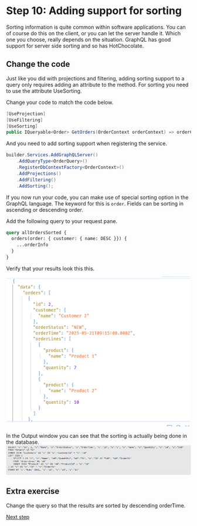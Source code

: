 # Step 10: Adding support for sorting

Sorting information is quite common within software applications. You can of course do this on the client, or you can let the server handle it. Which one you choose, really depends on the situation. GraphQL has good support for server side sorting and so has HotChocolate.

## Change the code

Just like you did with projections and filtering, adding sorting support to a query only requires adding an attribute to the method. For sorting you need to use the attribute UseSorting.

Change your code to match the code below.
```csharp
[UseProjection]
[UseFiltering]
[UseSorting]
public IQueryable<Order> GetOrders(OrderContext orderContext) => orderContext.Orders;
```

And you need to add sorting support when registering the service.

```csharp
builder.Services.AddGraphQLServer()
    .AddQueryType<OrderQuery>()
    .RegisterDbContextFactory<OrderContext>()
    .AddProjections()
    .AddFiltering()
    .AddSorting();
```

If you now run your code, you can make use of special sorting option in the GraphQL language. The keyword for this is `order`. Fields can be sorting in ascending or descending order.

Add the following query to your request pane.

```graphql
query allOrdersSorted {
  orders(order: { customer: { name: DESC }}) {
    ...orderInfo
  }
}
```

Verify that your results look this this.

![Results sorted](./images/Result%20sorted.png)


In the Output window you can see that the sorting is actually being done in the database. 
![Sort query](./images/Sort%20query.png)

## Extra exercise

Change the query so that the results are sorted by descending orderTime.

[Next step](./Step11.md)